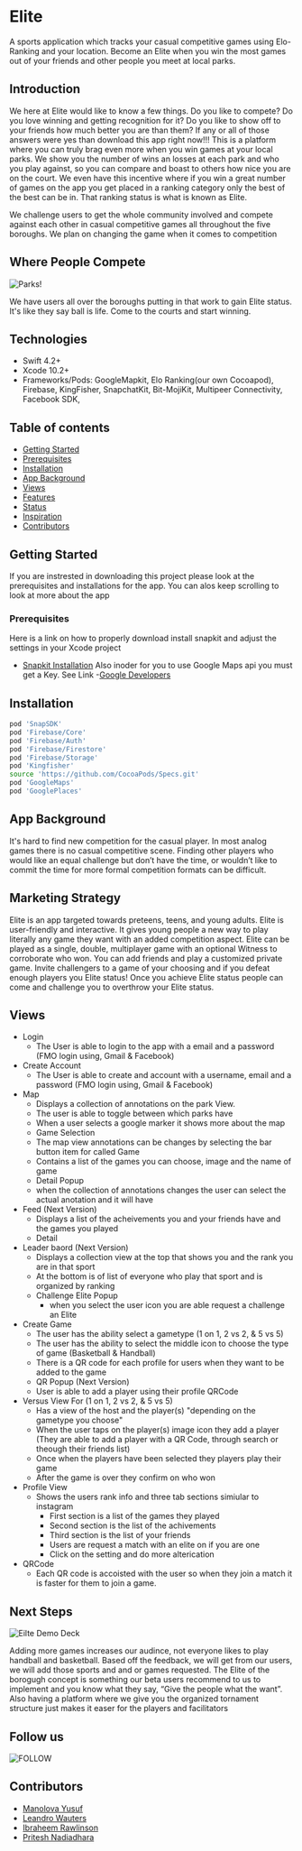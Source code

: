 # Elite
A sports application which tracks your casual competitive games using Elo-Ranking and your location. Become an Elite when you win the most games out of your friends and other people you meet at local parks. 


## Introduction 
We here at Elite would like to know a few things. Do you like to compete? Do you love winning and getting recognition for it?
Do you like to show off to your friends how much better you are than them? If any or all of those answers were yes than download this app right now!!! This is a platform where you can truly brag even more when you win games at your local parks. We show you the number of wins an losses at each park and who you play against, so you can compare and boast to others how nice you are on the court. We even have this incentive where if you win a great number of games on the app you get placed in a ranking category only the best of the best can be in. That ranking status is what is known as Elite. 


We challenge users to get the whole community involved and compete against each other in casual competitive games all throughout the five boroughs. We plan on changing the game when it comes to competition 


## Where People Compete 

![Parks!](https://user-images.githubusercontent.com/43886009/60988925-b735b580-a312-11e9-8dc9-959c3c46ec1c.png)


We have users all over the boroughs putting in that work to gain Elite status. It's like they say ball is life. Come to the courts and start winning.

## Technologies

* Swift 4.2+
* Xcode 10.2+
* Frameworks/Pods: GoogleMapkit, Elo Ranking(our own Cocoapod), Firebase, KingFisher, SnapchatKit, Bit-MojiKit, Multipeer Connectivity, Facebook SDK‬,


## Table of contents
* [Getting Started](#getting-started)
* [Prerequisites](#prerequisites)
* [Installation](#installation)
* [App Background](#app-background)
* [Views](#views)
* [Features](#features)
* [Status](#status)
* [Inspiration](#inspiration)
* [Contributors](#contributors)

## Getting Started
If you are instrested in downloading this project please look at the prerequisites and installations for the app. You can alos keep scrolling to look at more about the app

### Prerequisites
Here is a link on how to properly download install snapkit and adjust the settings in your Xcode project
- [Snapkit Installation](https://medium.com/adventures-in-ios-mobile-app-development/snapchat-snap-kit-sdk-tutorial-for-ios-swift-311863074bab)
Also inoder for you to use Google Maps api you must get a Key. See Link
-[Google Developers](https://developers.google.com/maps/documentation/ios-sdk/start)

## Installation
```bash
pod 'SnapSDK'
pod 'Firebase/Core'
pod 'Firebase/Auth'
pod 'Firebase/Firestore'
pod 'Firebase/Storage'
pod 'Kingfisher'
source 'https://github.com/CocoaPods/Specs.git'
pod 'GoogleMaps'
pod 'GooglePlaces'
```
## App Background
It's hard to find new competition for the casual player. In most analog games there is no casual competitive scene. Finding other players who would like an equal challenge but don’t have the time, or wouldn’t like to commit the time for more formal competition formats can be difficult. 

## Marketing Strategy
Elite is an app targeted towards preteens, teens, and young adults. Elite is user-friendly and interactive. It gives young people a new way to play literally any game they want with an added competition aspect. Elite can be played as a single, double, multiplayer game with an optional Witness to corroborate who won. You can add friends and play a customized private game. Invite challengers to a game of your choosing and if you defeat enough players you   Elite status! Once you achieve Elite status people can come and challenge you to overthrow your Elite status.





## Views
* Login
  - The User is able to login to the app with a email and a password (FMO login using, Gmail & Facebook)
* Create Account
  - The User is able to create and account  with a username, email and a password (FMO login using, Gmail & Facebook)
* Map 
  - Displays a collection of annotations on the park View.
  - The user is able to toggle between which parks have 
  - When a user selects a google marker it shows more about the map
   * Game Selection
   - The map view annotations can be changes by selecting the bar button item for called Game
   - Contains a list of the games you can choose, image and the name of game
   * Detail Popup
   - when the collection of annotations changes the user can select the actual anotation and it will have
* Feed (Next Version)
   - Displays a list of the acheivements you and your friends have and the games you played
  * Detail
* Leader baord (Next Version)
   - Displays a collection view at the top that shows you and the rank you are in that sport
   - At the bottom is of list of everyone who play that sport and is organized by ranking 
  * Challenge Elite Popup
    - when you select the user icon you are able request a challenge an Elite 
* Create Game
   - The user has the ability select a gametype (1 on 1, 2 vs 2, & 5 vs 5)
   - The user has the ability to select the middle icon to choose the type of game (Basketball & Handball)
   -  There is a QR code for each profile for users when they want to be added to the game
  * QR Popup (Next Version)
   - User is able to add a player using their profile QRCode
* Versus View For (1 on 1, 2 vs 2, & 5 vs 5)
  - Has a view of the host and the player(s) "depending on the gametype you choose"
  - When the user taps on the player(s) image icon they add a player (They are able to add a player with a QR Code, through search or theough their friends list)
  - Once when the players have been selected they players play their game
  - After the game is over they confirm on who won 
* Profile View
  - Shows  the users rank info and three tab sections simiular to instagram
    - First section is a list of the games they played
    - Second section is the list of the achivements 
    - Third section is the list of your friends 
    - Users are request a match with an elite on if you are one
    - Click on the setting and do more alterication 
 * QRCode
    - Each QR code is accoisted with the user so when they join a match it is faster for them to join a game.  
 
 
 ## Next Steps
 
![Eilte Demo Deck](https://user-images.githubusercontent.com/43886009/60990798-35945680-a317-11e9-8903-21b16c4eef8a.png)
 
Adding more games increases our audince, not everyone likes to play handball and basketball. Based off the feedback, we will get from our users,  we will add those sports and and or games requested. The Elite of the borogugh concept is something our beta users recommend to us to implement and you know what they say, “Give the people what the want”. Also having a platform where we give you the organized tornament structure just makes it easer for the players and facilitators

## Follow us

![FOLLOW](https://user-images.githubusercontent.com/43886009/60990607-d0d8fc00-a316-11e9-9255-da579d720dc0.png)
 
## Contributors
- [Manolova Yusuf](https://github.com/manolovayusuf)
- [Leandro Wauters](https://github.com/leandrowauters)
- [Ibraheem Rawlinson](https://github.com/Ibraheemraw)
- [Pritesh Nadiadhara](https://github.com/PNadiadhara)

